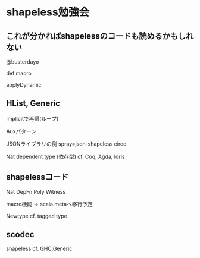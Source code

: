 shapeless勉強会
===============

## これが分かればshapelessのコードも読めるかもしれない
@busterdayo

def macro

applyDynamic


## HList, Generic

implicitで再帰(ループ)

Auxパターン

JSONライブラリの例
spray=json-shapeless
circe

Nat
dependent type (依存型)
cf. Coq, Agda, Idris


## shapelessコード

Nat
DepFn
Poly
Witness

macro機能 -> scala.metaへ移行予定

Newtype
cf. tagged type


## scodec

shapeless
cf. GHC.Generic
